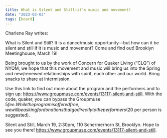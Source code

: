 ```yaml
---
title: What is Silent and Still—it's music and movement!
date: "2023-03-03"
tags: [board]
---
```


Charlene Ray writes:

What is Silent and Still? It is a dance/music opportunity—but how can it be silent and still if it is music and movement? Come and find out! Brooklyn Meetinghouse, March 19!

Being brought to us by the work of Concern for Quaker Living (“CLQ”) of NYQM, we hope that this movement and music will bring us into the Spring and new/renewed relationships with spirit, each other and our world. Bring snacks to share at intermission.

Use this link to find out more about the program and the performers and to sign up: https://www.groupmuse.com/events/13117-silent-and-still. With the code, quaker, you can bypass the Groupmuse $5 fee. While the program is offered free, we will be asking for donations that go directly to the performers ($20 per person is suggested).

Silent and Still, March 19, 2:30pm, 110 Schermerhorn St, Brooklyn. Hope to see you there! https://www.groupmuse.com/events/13117-silent-and-still.

